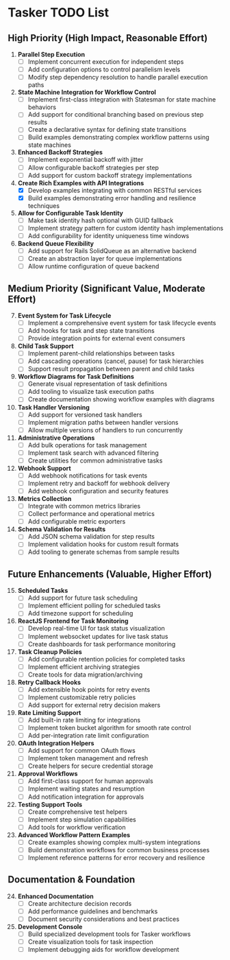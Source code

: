 # Tasker TODO List

## High Priority (High Impact, Reasonable Effort)

1. **Parallel Step Execution**
   - [ ] Implement concurrent execution for independent steps
   - [ ] Add configuration options to control parallelism levels
   - [ ] Modify step dependency resolution to handle parallel execution paths

2. **State Machine Integration for Workflow Control**
   - [ ] Implement first-class integration with Statesman for state machine behaviors
   - [ ] Add support for conditional branching based on previous step results
   - [ ] Create a declarative syntax for defining state transitions
   - [ ] Build examples demonstrating complex workflow patterns using state machines

3. **Enhanced Backoff Strategies**
   - [ ] Implement exponential backoff with jitter
   - [ ] Allow configurable backoff strategies per step
   - [ ] Add support for custom backoff strategy implementations

4. **Create Rich Examples with API Integrations**
   - [x] Develop examples integrating with common RESTful services
   - [x] Build examples demonstrating error handling and resilience techniques

5. **Allow for Configurable Task Identity**
   - [ ] Make task identity hash optional with GUID fallback
   - [ ] Implement strategy pattern for custom identity hash implementations
   - [ ] Add configurability for identity uniqueness time windows

6. **Backend Queue Flexibility**
   - [ ] Add support for Rails SolidQueue as an alternative backend
   - [ ] Create an abstraction layer for queue implementations
   - [ ] Allow runtime configuration of queue backend

## Medium Priority (Significant Value, Moderate Effort)

7. **Event System for Task Lifecycle**
   - [ ] Implement a comprehensive event system for task lifecycle events
   - [ ] Add hooks for task and step state transitions
   - [ ] Provide integration points for external event consumers

8. **Child Task Support**
   - [ ] Implement parent-child relationships between tasks
   - [ ] Add cascading operations (cancel, pause) for task hierarchies
   - [ ] Support result propagation between parent and child tasks

9. **Workflow Diagrams for Task Definitions**
   - [ ] Generate visual representation of task definitions
   - [ ] Add tooling to visualize task execution paths
   - [ ] Create documentation showing workflow examples with diagrams

10. **Task Handler Versioning**
    - [ ] Add support for versioned task handlers
    - [ ] Implement migration paths between handler versions
    - [ ] Allow multiple versions of handlers to run concurrently

11. **Administrative Operations**
    - [ ] Add bulk operations for task management
    - [ ] Implement task search with advanced filtering
    - [ ] Create utilities for common administrative tasks

12. **Webhook Support**
    - [ ] Add webhook notifications for task events
    - [ ] Implement retry and backoff for webhook delivery
    - [ ] Add webhook configuration and security features

13. **Metrics Collection**
    - [ ] Integrate with common metrics libraries
    - [ ] Collect performance and operational metrics
    - [ ] Add configurable metric exporters

14. **Schema Validation for Results**
    - [ ] Add JSON schema validation for step results
    - [ ] Implement validation hooks for custom result formats
    - [ ] Add tooling to generate schemas from sample results

## Future Enhancements (Valuable, Higher Effort)

15. **Scheduled Tasks**
    - [ ] Add support for future task scheduling
    - [ ] Implement efficient polling for scheduled tasks
    - [ ] Add timezone support for scheduling

16. **ReactJS Frontend for Task Monitoring**
    - [ ] Develop real-time UI for task status visualization
    - [ ] Implement websocket updates for live task status
    - [ ] Create dashboards for task performance monitoring

17. **Task Cleanup Policies**
    - [ ] Add configurable retention policies for completed tasks
    - [ ] Implement efficient archiving strategies
    - [ ] Create tools for data migration/archiving

18. **Retry Callback Hooks**
    - [ ] Add extensible hook points for retry events
    - [ ] Implement customizable retry policies
    - [ ] Add support for external retry decision makers

19. **Rate Limiting Support**
    - [ ] Add built-in rate limiting for integrations
    - [ ] Implement token bucket algorithm for smooth rate control
    - [ ] Add per-integration rate limit configuration

20. **OAuth Integration Helpers**
    - [ ] Add support for common OAuth flows
    - [ ] Implement token management and refresh
    - [ ] Create helpers for secure credential storage

21. **Approval Workflows**
    - [ ] Add first-class support for human approvals
    - [ ] Implement waiting states and resumption
    - [ ] Add notification integration for approvals

22. **Testing Support Tools**
    - [ ] Create comprehensive test helpers
    - [ ] Implement step simulation capabilities
    - [ ] Add tools for workflow verification

23. **Advanced Workflow Pattern Examples**
    - [ ] Create examples showing complex multi-system integrations
    - [ ] Build demonstration workflows for common business processes
    - [ ] Implement reference patterns for error recovery and resilience

## Documentation & Foundation

24. **Enhanced Documentation**
    - [ ] Create architecture decision records
    - [ ] Add performance guidelines and benchmarks
    - [ ] Document security considerations and best practices

25. **Development Console**
    - [ ] Build specialized development tools for Tasker workflows
    - [ ] Create visualization tools for task inspection
    - [ ] Implement debugging aids for workflow development
